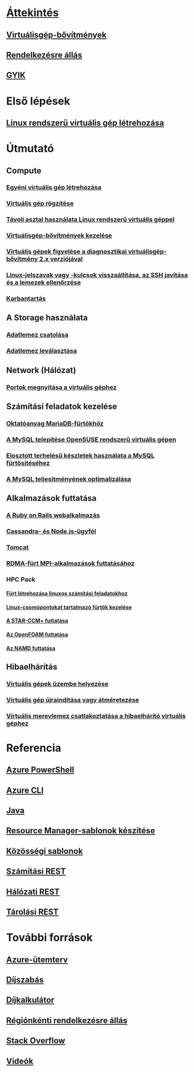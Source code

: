 # [Áttekintés](../overview.md)
## [Virtuálisgép-bővítmények](agents-and-extensions-classic.md)
## [Rendelkezésre állás](configure-availability-classic.md)
## [GYIK](faq-classic.md)

# Első lépések
## [Linux rendszerű virtuális gép létrehozása](createportal-classic.md)

# Útmutató
## Compute
### [Egyéni virtuális gép létrehozása](create-custom-classic.md)
### [Virtuális gép rögzítése](capture-image-classic.md)
### [Távoli asztal használata Linux rendszerű virtuális géppel](remote-desktop-classic.md)
### [Virtuálisgép-bővítmények kezelése](manage-extensions-classic.md)
### [Virtuális gépek figyelése a diagnosztikai virtuálisgép-bővítmény 2.x verziójával](diagnostic-extension-v2.md)
### [Linux-jelszavak vagy -kulcsok visszaállítása, az SSH javítása és a lemezek ellenőrzése](reset-access-classic.md)
### [Karbantartás](planned-maintenance-schedule-classic.md)

## A Storage használata
### [Adatlemez csatolása](attach-disk-classic.md)
### [Adatlemez leválasztása](detach-disk-classic.md)

## Network (Hálózat)
### [Portok megnyitása a virtuális géphez](setup-endpoints.md)

## Számítási feladatok kezelése
### [Oktatóanyag MariaDB-fürtökhöz](mariadb-mysql-cluster.md)
### [A MySQL telepítése OpenSUSE rendszerű virtuális gépen](mysql-on-opensuse.md)
### [Elosztott terhelésű készletek használata a MySQL fürtösítéséhez](mysql-cluster.md)
### [A MySQL teljesítményének optimalizálása](optimize-mysql.md)

## Alkalmazások futtatása
### [A Ruby on Rails webalkalmazás](ruby-rails-web-app.md)
### [Cassandra- és Node.js-ügyfél](cassandra-nodejs.md)
### [Tomcat](setup-tomcat.md)
### [RDMA-fürt MPI-alkalmazások futtatásához](rdma-cluster.md)
### HPC Pack
#### [Fürt létrehozása linuxos számítási feladatokhoz](hpcpack-cluster-powershell-script.md)
#### [Linux-csomópontokat tartalmazó fürtök kezelése](hpcpack-cluster.md)
#### [A STAR-CCM+ futtatása](hpcpack-cluster-starccm.md)
#### [Az OpenFOAM futtatása](hpcpack-cluster-openfoam.md)
#### [Az NAMD futtatása](hpcpack-cluster-namd.md)

## Hibaelhárítás
### [Virtuális gépek üzembe helyezése](troubleshoot-deployment-new-vm.md)
### [Virtuális gép újraindítása vagy átméretezése](restart-resize-error-troubleshooting.md)
### [Virtuális merevlemez csatlakoztatása a hibaelhárító virtuális géphez](troubleshoot-recovery-disks-portal.md)

# Referencia
## [Azure PowerShell](/powershell/azure/overview)
## [Azure CLI](/cli/azure/vm)
## [Java](/java/api)
## [Resource Manager-sablonok készítése](../../../azure-resource-manager/resource-group-authoring-templates.md?toc=%2fazure%2fvirtual-machines%2flinux%2ftoc.json)
## [Közösségi sablonok](https://azure.microsoft.com/documentation/templates)
## [Számítási REST](https://msdn.microsoft.com/library/jj157206.aspx)
## [Hálózati REST](https://msdn.microsoft.com/library/jj157182.aspx)
## [Tárolási REST](https://msdn.microsoft.com/library/ee460790.aspx)


# További források
## [Azure-ütemterv](https://azure.microsoft.com/roadmap/?category=compute)
## [Díjszabás](https://azure.microsoft.com/pricing/details/virtual-machines/#Linux)
## [Díjkalkulátor](https://azure.microsoft.com/pricing/calculator/)
## [Régiónkénti rendelkezésre állás](https://azure.microsoft.com/regions/services)
## [Stack Overflow](http://stackoverflow.com/questions/tagged/azure-virtual-machine)
## [Videók](https://azure.microsoft.com/documentation/videos/index/?services=virtual-machines)
